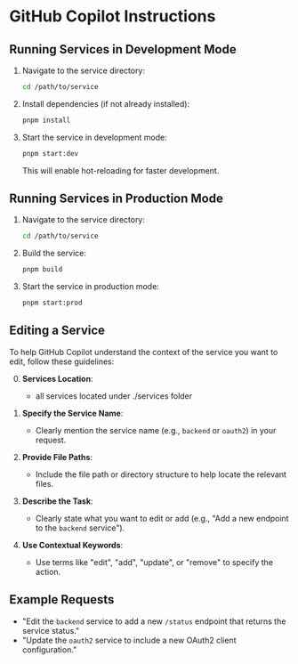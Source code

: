 # GitHub Copilot Instructions

## Running Services in Development Mode

1. Navigate to the service directory:
   ```bash
   cd /path/to/service
   ```
2. Install dependencies (if not already installed):
   ```bash
   pnpm install
   ```
3. Start the service in development mode:
   ```bash
   pnpm start:dev
   ```
   This will enable hot-reloading for faster development.

## Running Services in Production Mode

1. Navigate to the service directory:
   ```bash
   cd /path/to/service
   ```
2. Build the service:
   ```bash
   pnpm build
   ```
3. Start the service in production mode:
   ```bash
   pnpm start:prod
   ```

## Editing a Service

To help GitHub Copilot understand the context of the service you want to edit, follow these guidelines:

0. **Services Location**:
   - all services located under ./services folder

1. **Specify the Service Name**:
   - Clearly mention the service name (e.g., `backend` or `oauth2`) in your request.

2. **Provide File Paths**:
   - Include the file path or directory structure to help locate the relevant files.

3. **Describe the Task**:
   - Clearly state what you want to edit or add (e.g., "Add a new endpoint to the `backend` service").

4. **Use Contextual Keywords**:
   - Use terms like "edit", "add", "update", or "remove" to specify the action.

## Example Requests

- "Edit the `backend` service to add a new `/status` endpoint that returns the service status."
- "Update the `oauth2` service to include a new OAuth2 client configuration."